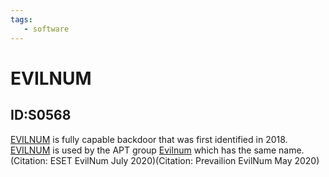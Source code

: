 ```yaml
---
tags:
   - software
---
```

# EVILNUM
## ID:S0568
[EVILNUM](/mitre/software/S0568) is fully capable backdoor that was first identified in 2018. [EVILNUM](/mitre/software/S0568) is used by the APT group [Evilnum](/mitre/groups/G0120) which has the same name.(Citation: ESET EvilNum July 2020)(Citation: Prevailion EvilNum May 2020)
